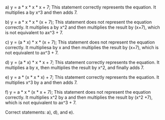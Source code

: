 a) y = a * x * x * x + 7;
This statement correctly represents the equation. It multiplies a by x^3 and then adds 7.

b) y = a * x * x * (x + 7);
This statement does not represent the equation correctly. It multiplies a by x^2 and then multiplies the result by (x+7), which is not equivalent to ax^3 + 7.

c) y = (a * x) * x * (x + 7);
This statement does not represent the equation correctly. It multipliesa by x and then multiplies the result by (x+7), which is not equivalent to ax^3 + 7.

d) y = (a * x) * x * x + 7;
This statement correctly represents the equation. It multiplies a by x, then multiplies the result by x^2, and finally adds 7.

e) y = a * (x * x * x) + 7;
This statement correctly represents the equation. It multiplies x^3 by a and then adds 7.

f) y = a * x * (x * x + 7);
This statement does not represent the equation correctly. It multiplies x^2 by a and then multiplies the result by (x^2 +7), which is not equivalent to ax^3 + 7.

Correct statements: a), d), and e).